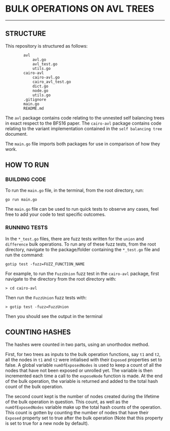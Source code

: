 # BULK OPERATIONS ON AVL TREES

---
## STRUCTURE
This repository is structured as follows:
    
            avl
                avl.go
                avl_test.go
                utils.go
            cairo-avl
                cairo-avl.go
                cairo_avl_test.go
                dict.go
                node.go
                utils.go
            .gitignore
            main.go
            README.md

The `avl` package contains code relating to the unnested self balancing trees in exact respect to the BFS16 paper.
The `cairo-avl` package contains code relating to the variant implementation contained in the `self balancing tree` document.

The `main.go` file imports both packages for use in comparison of how they work.


## HOW TO RUN
### BUILDING CODE
To run the `main.go` file, in the terminal, from the root directory, run:

    go run main.go

The `main.go` file can be used to run quick tests to observe any cases, feel free to add your code to test specific outcomes.

### RUNNING TESTS
In the `*_test.go` files, there are fuzz tests written for the `union` and `difference` bulk operations. To run any of these fuzz tests,
from the root directory, navigate to the package/folder containing the `*_test.go` file and run the command:

    gotip test -fuzz=FUZZ_FUNCTION_NAME

For example, to run the `FuzzUnion` fuzz test in the `cairo-avl` package, first navigate to the directory from the root directory with:

    > cd cairo-avl

Then run the `FuzzUnion` fuzz tests with:

    > gotip test -fuzz=FuzzUnion

Then you should see the output in the terminal

## COUNTING HASHES
The hashes were counted in two parts, using an unorthodox method.

First, for two trees as inputs to the bulk operation functions, say `t1` and `t2`, all the nodes in `t1` and `t2` were intialised with their
`Exposed` properties set to false. A global variable `numOfExposedNodes` is used to keep a count of all the nodes that have
not been exposed or unrolled yet. The variable is then incremented each time a call to the `exposeNode` function is made.
At the end of the bulk operation, the variable is returned and added to the total hash count of the bulk operation.

The second count kept is the number of nodes created during the lifetime of the bulk operation in question. This count,
as well as the `numOfExposedNodes` variable make up the total hash counts of the operation. This count is gotten by counting
the number of nodes that have their `Exposed` property set to true after the bulk operation (Note that this property is set to true for a new node by default).

